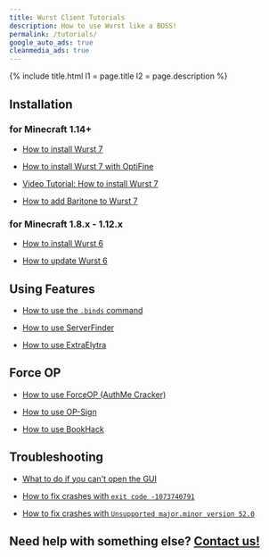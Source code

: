```yaml
---
title: Wurst Client Tutorials
description: How to use Wurst like a BOSS!
permalink: /tutorials/
google_auto_ads: true
cleanmedia_ads: true
---
```

{% include title.html l1 = page.title l2 = page.description %}

<div class="padding20 no-padding-left no-padding-right bg-grayLighter">
	<div class="container">
		<h2 class="text-normal">Installation</h2>
		<div class="grid no-margin">
			<div class="row cells2">
				<div class="cell">
					<h3 class="text-normal">for Minecraft <b>1.14+</b></h3>
					<ul>
						<li><p><a href="/updates/wurst-7-0pre1/#installation">How to install Wurst 7</a></p></li>
						<li><p><a href="wurst-7-optifine">How to install Wurst 7 with OptiFine</a></p></li>
						<li><p><a href="https://www.youtube.com/watch?v=BrRbD5_0kkA" target="_blank" rel="nofollow">Video Tutorial: How to install Wurst 7</a></p></li>
						<li><p><a href="wurst-7-baritone">How to add Baritone to Wurst 7</a></p></li>
					</ul>
				</div>
				<div class="cell">
					<h3 class="text-normal">for Minecraft <b>1.8.x - 1.12.x</b></h3>
					<ul>
						<li><p><a href="how-to-install/">How to install Wurst 6</a></p></li>
						<li><p><a href="how-to-update/">How to update Wurst 6</a></p></li>
					</ul>
				</div>
			</div>
		</div>
	</div>
</div>

<div class="padding20 no-padding-left no-padding-right">
	<div class="container">
		<h2 class="text-normal">Using Features</h2>
		<ul>
			<li><p><a href="dot-binds-command/">How to use the <code>.binds</code> command</a></p></li>
			<li><p><a href="/wiki/Special_Features/Server_Finder/">How to use ServerFinder</a></p></li>
			<li><p><a href="/wiki/Mods/ExtraElytra/">How to use ExtraElytra</a></p></li>
		</ul>
	</div>
</div>

<div class="padding20 no-padding-left no-padding-right bg-grayLighter">
	<div class="container">
		<h2 class="text-normal">Force OP</h2>
		<ul>
			<li><p><a href="/wiki/Mods/Force_OP_(AuthMeCracker)/">How to use ForceOP (AuthMe Cracker)</a></p></li>
			<li><p><a href="/wiki/Mods/OP-Sign_(Force_OP)/">How to use OP-Sign</a></p></li>
			<li><p><a href="/wiki/Special_Features/Force_OP_(BookHack)/">How to use BookHack</a></p></li>
		</ul>
	</div>
</div>

<div class="padding20 no-padding-left no-padding-right">
	<div class="container">
		<h2 class="text-normal">Troubleshooting</h2>
		<ul>
			<li><p><a href="gui-keybind-fix/">What to do if you can't open the GUI</a></p></li>
			<li><p><a href="https://bugs.mojang.com/browse/MC-112780">How to fix crashes with <code>exit code -1073740791</code></a></p></li>
			<li><p><a href="major-minor-52/">How to fix crashes with <code>Unsupported major.minor version 52.0</code></a></p></li>
		</ul>
	</div>
</div>

<div class="padding40 no-padding-left no-padding-right bg-grayLighter">
	<div class="container">
		<h2 class="align-center text-light">Need help with something else? <a href="/contact/">Contact us!</a></h2>
	</div>
</div>
